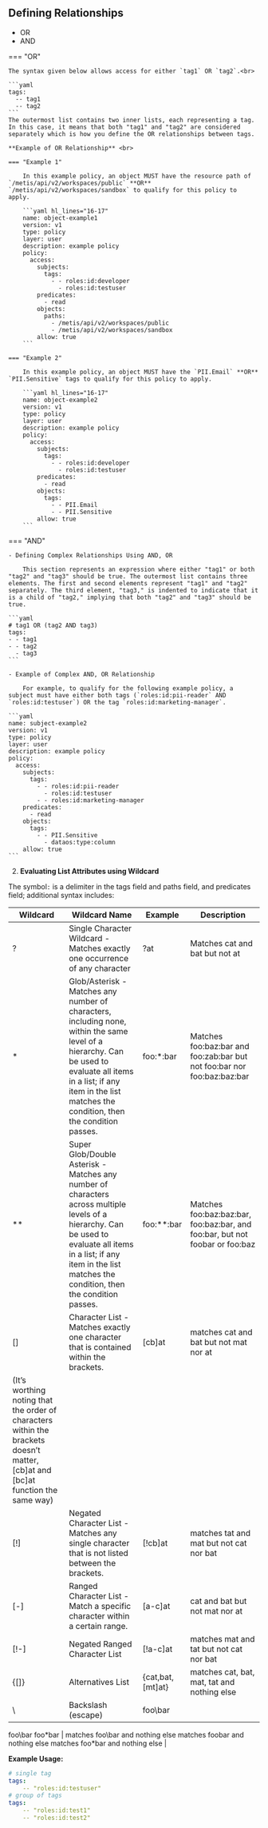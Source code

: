 ## Defining Relationships

- OR <br>
- AND

=== "OR" 

    The syntax given below allows access for either `tag1` OR `tag2`.<br>
                
    ```yaml
    tags: 
      -- tag1
      -- tag2
    ```
    The outermost list contains two inner lists, each representing a tag. In this case, it means that both "tag1" and "tag2" are considered separately which is how you define the OR relationships between tags.

    **Example of OR Relationship** <br>

    === "Example 1"
    
        In this example policy, an object MUST have the resource path of `/metis/api/v2/workspaces/public` **OR** `/metis/api/v2/workspaces/sandbox` to qualify for this policy to apply.
                
        ```yaml hl_lines="16-17"
        name: object-example1
        version: v1
        type: policy
        layer: user
        description: example policy
        policy:
          access:
            subjects:
              tags:
                - - roles:id:developer
                  - roles:id:testuser
            predicates:
              - read
            objects:
              paths:
                - /metis/api/v2/workspaces/public
                - /metis/api/v2/workspaces/sandbox
            allow: true
        ```

    === "Example 2" 

        In this example policy, an object MUST have the `PII.Email` **OR** `PII.Sensitive` tags to qualify for this policy to apply.
                
        ```yaml hl_lines="16-17"
        name: object-example2
        version: v1
        type: policy
        layer: user
        description: example policy
        policy:
          access:
            subjects:
              tags:
                - - roles:id:developer
                  - roles:id:testuser
            predicates:
              - read
            objects:
              tags:
                - - PII.Email
                - - PII.Sensitive
            allow: true
        ```
            
=== "AND"

    - Defining Complex Relationships Using AND, OR
        
        This section represents an expression where either "tag1" or both "tag2" and "tag3" should be true. The outermost list contains three elements. The first and second elements represent "tag1" and "tag2" separately. The third element, "tag3," is indented to indicate that it is a child of "tag2," implying that both "tag2" and "tag3" should be true.
        
    ```yaml
    # tag1 OR (tag2 AND tag3)
    tags: 
    - - tag1
    - - tag2
      - tag3
    ```
    
    - Example of Complex AND, OR Relationship
        
        For example, to qualify for the following example policy, a subject must have either both tags (`roles:id:pii-reader` AND `roles:id:testuser`) OR the tag `roles:id:marketing-manager`.
        
    ```yaml
    name: subject-example2
    version: v1
    type: policy
    layer: user
    description: example policy
    policy:
      access:
        subjects:
          tags:
            - - roles:id:pii-reader
              - roles:id:testuser
            - - roles:id:marketing-manager
        predicates:
          - read
        objects:
          tags:
            - - PII.Sensitive
              - dataos:type:column
        allow: true
    ```
    
2.  **Evaluating List Attributes using Wildcard**

The symbol`:` is a delimiter in the tags field and paths field, and predicates field; additional syntax includes:
         
| Wildcard | Wildcard Name | Example | Description |
| --- | --- | --- | --- |
| ? | Single Character Wildcard - Matches exactly one occurrence of any character | ?at | Matches cat and bat but not at |
| * | Glob/Asterisk - Matches any number of characters, including none, within the same level of a hierarchy. Can be used to evaluate all items in a list; if any item in the list matches the condition, then the condition passes. | foo:*:bar | Matches foo:baz:bar and foo:zab:bar but not foo:bar nor foo:baz:baz:bar |
| ** | Super Glob/Double Asterisk - Matches any number of characters across multiple levels of a hierarchy. Can be used to evaluate all items in a list; if any item in the list matches the condition, then the condition passes. |  foo:**:bar | Matches foo:baz:baz:bar, foo:baz:bar, and foo:bar, but not foobar or foo:baz |
| [] | Character List - Matches exactly one character that is contained within the brackets.  | [cb]at | matches cat and bat but not mat nor at
(It’s worthing noting that the order of characters within the brackets doesn’t matter, [cb]at and [bc]at function the same way) |
| [!] | Negated Character List - Matches any single character that is not listed between the brackets. | [!cb]at | matches tat and mat but not cat nor bat |
| [-] | Ranged Character List - Match a specific character within a certain range. | [a-c]at | cat and bat but not mat nor at |
| [!-] | Negated Ranged Character List | [!a-c]at  | matches mat and tat but not cat nor bat |
| {[]} | Alternatives List | {cat,bat,[mt]at}  | matches cat, bat, mat, tat and nothing else |
| \ | Backslash (escape) | foo\\bar
foo\bar 
foo\*bar | matches foo\bar and nothing else
matches foobar and nothing else
matches foo*bar and nothing else |

**Example Usage:**

```yaml
# single tag
tags:
	-- "roles:id:testuser"
# group of tags
tags:
	-- "roles:id:test1"
	-- "roles:id:test2"
```
